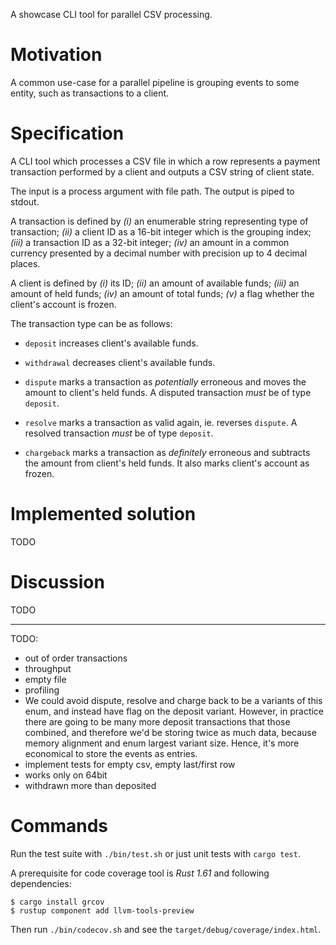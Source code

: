 A showcase CLI tool for parallel CSV processing.

# Motivation

A common use-case for a parallel pipeline is grouping events to some entity,
such as transactions to a client.

# Specification

A CLI tool which processes a CSV file in which a row represents a payment
transaction performed by a client and outputs a CSV string of client state.

The input is a process argument with file path. The output is piped to stdout.

A transaction is defined by _(i)_ an enumerable string representing type of
transaction; _(ii)_ a client ID as a 16-bit integer which is the grouping
index; _(iii)_ a transaction ID as a 32-bit integer; _(iv)_ an amount in a
common currency presented by a decimal number with precision up to 4 decimal
places.

A client is defined by _(i)_ its ID; _(ii)_ an amount of available funds;
_(iii)_ an amount of held funds; _(iv)_ an amount of total funds; _(v)_ a flag
whether the client's account is frozen.

The transaction type can be as follows:

* `deposit` increases client's available funds.

* `withdrawal` decreases client's available funds.

* `dispute` marks a transaction as _potentially_ erroneous and moves the amount
  to client's held funds. A disputed transaction _must_ be of type `deposit`.

* `resolve` marks a transaction as valid again, ie. reverses `dispute`. A
  resolved transaction _must_ be of type `deposit`.

* `chargeback` marks a transaction as _definitely_ erroneous and subtracts the
  amount from client's held funds. It also marks client's account as frozen.


# Implemented solution
TODO

# Discussion
TODO

---
TODO:
- out of order transactions
- throughput
- empty file
- profiling
- We could avoid dispute, resolve and charge back to be a variants of
this enum, and instead have flag on the deposit variant. However, in
practice there are going to be many more deposit transactions that those
combined, and therefore we'd be storing twice as much data, because memory
alignment and enum largest variant size. Hence, it's more economical to
store the events as entries.
- implement tests for empty csv, empty last/first row
- works only on 64bit
- withdrawn more than deposited

# Commands

Run the test suite with `./bin/test.sh` or just unit tests with `cargo test`.

A prerequisite for code coverage tool is _Rust 1.61_ and following dependencies:

```
$ cargo install grcov
$ rustup component add llvm-tools-preview
```

Then run `./bin/codecov.sh` and see the `target/debug/coverage/index.html`.
